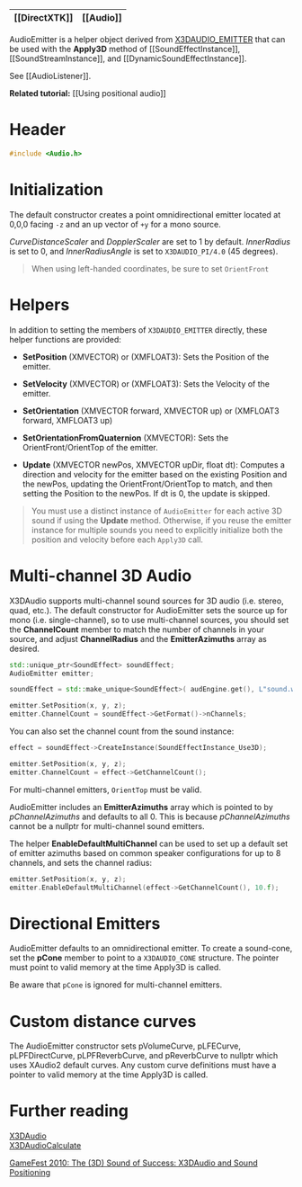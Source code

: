 |[[DirectXTK]]|[[Audio]]|
|---|---|

AudioEmitter is a helper object derived from [X3DAUDIO_EMITTER](https://docs.microsoft.com/en-us/windows/desktop/api/x3daudio/ns-x3daudio-x3daudio_emitter) that can be used with the **Apply3D** method of [[SoundEffectInstance]], [[SoundStreamInstance]], and [[DynamicSoundEffectInstance]].

See [[AudioListener]].

**Related tutorial:** [[Using positional audio]]

# Header
```cpp
#include <Audio.h>
```

# Initialization

The default constructor creates a point omnidirectional emitter located at 0,0,0  facing ``-z`` and an up vector of ``+y`` for a mono source.

*CurveDistanceScaler* and *DopplerScaler* are set to 1 by default. *InnerRadius* is set to 0, and *InnerRadiusAngle* is set to ``X3DAUDIO_PI/4.0`` (45 degrees).

> When using left-handed coordinates, be sure to set ``OrientFront``

# Helpers
In addition to setting the members of ``X3DAUDIO_EMITTER`` directly, these helper functions are provided:

* **SetPosition** (XMVECTOR) or (XMFLOAT3): Sets the Position of the emitter.

* **SetVelocity** (XMVECTOR) or (XMFLOAT3): Sets the Velocity of the emitter.

* **SetOrientation** (XMVECTOR forward, XMVECTOR up) or (XMFLOAT3 forward, XMFLOAT3 up)
* **SetOrientationFromQuaternion** (XMVECTOR): Sets the OrientFront/OrientTop of the emitter.

* **Update** (XMVECTOR newPos, XMVECTOR upDir, float dt): Computes a direction and velocity for the emitter based on the existing Position and the newPos, updating the OrientFront/OrientTop to match, and then setting the Position to the newPos. If dt is 0, the update is skipped.

> You must use a distinct instance of ``AudioEmitter`` for each active 3D sound if using the **Update** method. Otherwise, if you reuse the emitter instance for multiple sounds you need to explicitly initialize both the position and velocity before each ``Apply3D`` call.

# Multi-channel 3D Audio
X3DAudio supports multi-channel sound sources for 3D audio (i.e. stereo, quad, etc.). The default constructor for AudioEmitter sets the source up for mono (i.e. single-channel), so to use multi-channel sources, you should set the **ChannelCount** member to match the number of channels in your source, and adjust **ChannelRadius** and the **EmitterAzimuths** array as desired.

```cpp
std::unique_ptr<SoundEffect> soundEffect;
AudioEmitter emitter;

soundEffect = std::make_unique<SoundEffect>( audEngine.get(), L"sound.wav" );

emitter.SetPosition(x, y, z);
emitter.ChannelCount = soundEffect->GetFormat()->nChannels;
```

You can also set the channel count from the sound instance:

```cpp
effect = soundEffect->CreateInstance(SoundEffectInstance_Use3D);

emitter.SetPosition(x, y, z);
emitter.ChannelCount = effect->GetChannelCount();
```

For multi-channel emitters, ``OrientTop`` must be valid.

AudioEmitter includes an **EmitterAzimuths** array which is pointed to by *pChannelAzimuths* and defaults to all 0. This is because *pChannelAzimuths* cannot be a nullptr for multi-channel sound emitters.

The helper **EnableDefaultMultiChannel** can be used to set up a default set of emitter azimuths based on common speaker configurations for up to 8 channels, and sets the channel radius:

```cpp
emitter.SetPosition(x, y, z);
emitter.EnableDefaultMultiChannel(effect->GetChannelCount(), 10.f);
```

# Directional Emitters
AudioEmitter defaults to an omnidirectional emitter. To create a sound-cone, set the **pCone** member to point to a ``X3DAUDIO_CONE`` structure. The pointer must point to valid memory at the time Apply3D is called.

Be aware that ``pCone`` is ignored for multi-channel emitters.

# Custom distance curves
The AudioEmitter constructor sets pVolumeCurve, pLFECurve, pLPFDirectCurve, pLPFReverbCurve, and pReverbCurve to nullptr which uses XAudio2 default curves.  Any custom curve definitions must have a pointer to valid memory at the time Apply3D is called.

# Further reading
[X3DAudio](https://docs.microsoft.com/en-us/windows/desktop/xaudio2/x3daudio)  
[X3DAudioCalculate](https://docs.microsoft.com/en-us/windows/desktop/api/x3daudio/nf-x3daudio-x3daudiocalculate)

[GameFest 2010: The (3D) Sound of Success: X3DAudio and Sound Positioning](https://www.microsoft.com/en-us/download/details.aspx?id=17627)
